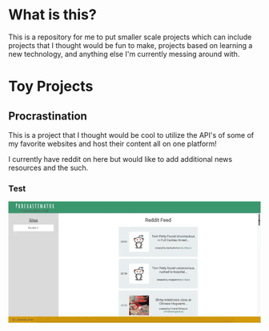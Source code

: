 # What is this?

This is a repository for me to put smaller scale projects which can include projects that I thought would be fun to make, projects based on learning a new technology, and anything else I'm currently messing around with.

# Toy Projects

## Procrastination
This is a project that I thought would be cool to utilize the API's of some of my favorite websites and host their content all on one platform!

I currently have reddit on here but would like to add additional news resources and the such.

### Test

![procrastination](procrastinator.gif)
